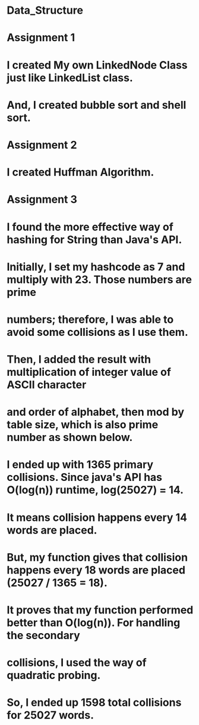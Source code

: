 # Data_Structure

# Assignment 1
# 
# I created My own LinkedNode Class just like LinkedList class. 
# And, I created bubble sort and shell sort. 
#
# Assignment 2
# I created Huffman Algorithm.
#
# Assignment 3
#
# I found the more effective way of hashing for String than Java's API.
# Initially, I set my hashcode as 7 and multiply with 23. Those numbers are prime 
# numbers; therefore, I was able to avoid some  collisions as I use them. 
# Then, I added the result with multiplication of integer value of ASCII character 
# and order of alphabet, then mod by table size, which is also prime number as shown below. 
# I ended up with 1365 primary collisions. Since java's API has O(log(n)) runtime, log(25027) = 14.
# It means collision happens every 14 words are placed.
# But, my function gives that collision happens every 18 words are placed (25027 / 1365 = 18).
# It proves that my function performed better than O(log(n)). For handling the secondary 
# collisions, I used the way of quadratic probing.
# So, I ended up 1598 total collisions for 25027 words.

